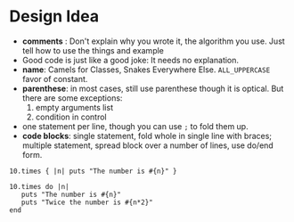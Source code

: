 # Design Idea

+ **comments** : Don't explain why you wrote it, the algorithm you use. Just tell how to use the things and example
+ Good code is just like a good joke: It needs no explanation.
+ **name**: Camels for Classes, Snakes Everywhere Else. `ALL_UPPERCASE` favor of constant.
+ **parenthese**: in most cases, still use parenthese though it is optical. But there are some exceptions:
    1. empty arguments list
    2. condition in control
+ one statement per line, though you can use `;` to fold them up.
+ **code blocks**: single statement, fold whole in single line with braces; multiple statement, spread block over a number of lines, use do/end form.
```
10.times { |n| puts "The number is #{n}" }

10.times do |n|
   puts "The number is #{n}"
   puts "Twice the number is #{n*2}"
end
```